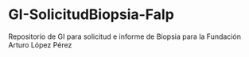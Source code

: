 # GI-SolicitudBiopsia-Falp
Repositorio de GI para solicitud e informe de Biopsia para la Fundación Arturo López Pérez
